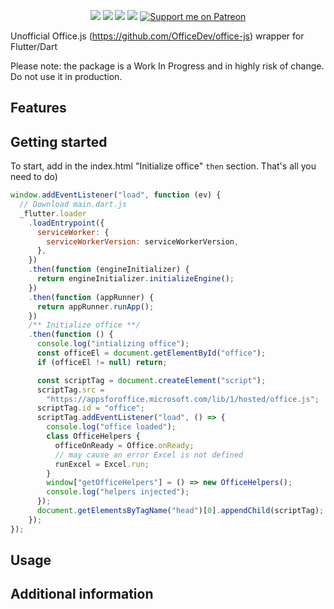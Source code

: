 <!--
This README describes the package. If you publish this package to pub.dev,
this README's contents appear on the landing page for your package.

For information about how to write a good package README, see the guide for
[writing package pages](https://dart.dev/guides/libraries/writing-package-pages).

For general information about developing packages, see the Dart guide for
[creating packages](https://dart.dev/guides/libraries/create-library-packages)
and the Flutter guide for
[developing packages and plugins](https://flutter.dev/developing-packages).
-->

<p align="center">
  <a title="License" href="https://github.com/xsoulspace/officejs_dart/blob/master/LICENSE" ><img src="https://img.shields.io/github/license/xsoulspace/officejs_dart.svg" /></a>
  <a title="Discord" href="https://discord.com/invite/y54DpJwmAn" ><img src="https://img.shields.io/discord/696688204476055592.svg" /></a>
  <a title="Contributor Covenant" href="https://github.com/xsoulspace/officejs_dart/blob/master/CODE_OF_CONDUCT.md" ><img src="https://img.shields.io/badge/Contributor%20Covenant-v2.0%20adopted-ff69b4.svg" /></a>
  <a title="Contributors" href="https://github.com/xsoulspace/officejs_dart/graphs/contributors" ><img src="https://img.shields.io/github/contributors/xsoulspace/officejs_dart.svg" /></a>
  <a href="https://patreon.com/arenukvern"><img src="https://img.shields.io/endpoint.svg?url=https%3A%2F%2Fshieldsio-patreon.vercel.app%2Fapi%3Fusername%3Darenukvern%26type%3Dpatrons&style=flat" alt="Support me on Patreon" /></a>
</p>

Unofficial Office.js (https://github.com/OfficeDev/office-js) wrapper for Flutter/Dart

Please note: the package is a Work In Progress and in highly risk of change.
Do not use it in production.

## Features

<!-- TODO: List what your package can do. Maybe include images, gifs, or videos. -->

## Getting started

To start, add in the index.html "Initialize office" `then` section.
That's all you need to do)

```javascript
window.addEventListener("load", function (ev) {
  // Download main.dart.js
  _flutter.loader
    .loadEntrypoint({
      serviceWorker: {
        serviceWorkerVersion: serviceWorkerVersion,
      },
    })
    .then(function (engineInitializer) {
      return engineInitializer.initializeEngine();
    })
    .then(function (appRunner) {
      return appRunner.runApp();
    })
    /** Initialize office **/
    .then(function () {
      console.log("intializing office");
      const officeEl = document.getElementById("office");
      if (officeEl != null) return;

      const scriptTag = document.createElement("script");
      scriptTag.src =
        "https://appsforoffice.microsoft.com/lib/1/hosted/office.js";
      scriptTag.id = "office";
      scriptTag.addEventListener("load", () => {
        console.log("office loaded");
        class OfficeHelpers {
          officeOnReady = Office.onReady;
          // may cause an error Excel is not defined
          runExcel = Excel.run;
        }
        window["getOfficeHelpers"] = () => new OfficeHelpers();
        console.log("helpers injected");
      });
      document.getElementsByTagName("head")[0].appendChild(scriptTag);
    });
});
```

## Usage

<!--
TODO: Include short and useful examples for package users. Add longer examples
to `/example` folder.

```dart
const like = 'sample';
``` -->

## Additional information

<!-- TODO: Tell users more about the package: where to find more information, how to
contribute to the package, how to file issues, what response they can expect
from the package authors, and more. -->
